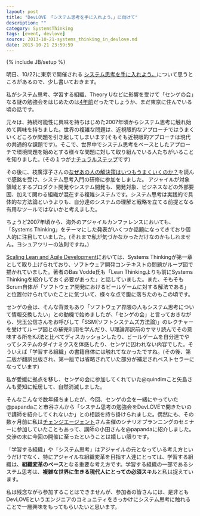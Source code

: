 ```yaml
---
layout: post
title: "DevLOVE 「システム思考を手に入れよう。」に向けて"
description: ""
category: SystemsThinking
tags: [event, devlove]
source: 2013-10-21-systems_thinking_in_devlove.md
date: 2013-10-21 23:59:59
---
```

{% include JB/setup %}

明日、10/22に東京で開催される [システム思考を手に入れよう。](http://devlove.doorkeeper.jp/events/6155)について思うところがあるので、少し書いておきます。

私がシステム思考、学習する組織、Theory Uなどに影響を受けて「センゲの会」なる謎の勉強会をはじめたのは[4年前](http://atnd.org/events/1176)だったでしょうか、まだ東京に住んでいる頃の話です。

元々は、持続可能性に興味を持ちはじめた2007年頃からシステム思考に触れ始めて興味を持ちました。世界の複雑な問題は、近視眼的なアプローチではうまくいくどころか問題を引き起してしまいます(そもそも近視眼的アプローチは現代の共通的な課題です)。そこで、世界中でシステム思考をベースとしたアプローチで環境問題を始めとする様々な問題に対して取り組んでいる人たちがいることを知りました。(その１つが[ナチュラルステップ](http://www.thenaturalstep.org/ja/japan)です)

その後に、枝廣淳子さんの[なぜあの人の解決策はいつもうまくいくのか？](http://amzn.to/1b5N8fh)を読んで感銘を受け、システム思考入門の研修に参加をしました。 アジャイルが対象領域とするプロダクト開発やシステム開発も、開発対象、ビジネスなどの外部要因、加えて関わる組織が混在する複雑システムです。システム思考は実践的で具体的な方法論というよりも、自分達のシステムの理解と戦略を立てる前提となる有用なツールではないかと考えました。

ちょうど2007年頃から、海外のアジャイルカンファレンスにおいても、「Systems Thinking」をテーマにした発表がいくつか話題になってきており個人的に注目していました。(それまで私が気づかなかっただけなのかもしれません。ヨシュアツリーの法則ですね。)

[Scaling Lean and Agile Development](http://amzn.to/1b5MAGr)においては、Systems Thinkingが第一章として取り上げられており、ソフトウェア開発コンテキストの問題がループ図で描かれていました。著者のBas Vodde氏も「Lean Thinkingよりも前にSystems Thinkingを紹介しておく必要があった」と話していました。また、そもそもScrum自体が「ソフトウェア開発におけるビールゲームに対する解法である」と位置付けられていたことに気づいて、様々な点で腹に落ちたのもこの頃です。

センゲの会は、そんな背景もあり「ソフトウェア界隈の人もシステム思考について情報交換したい」との動機で始めましたが、「センゲの会」と言っておきながら、児玉公信さんをお呼びして「SSM(ソフトシステムズ方法論)」のレクチャーを受けてループ図との補完利用を学んだり、U理論邦訳前のサマリ読んでその意味する所をKJ法と比べてディスカッションしたり、ビールゲームを自分達でやってシステムのダイナミクスを体感したり、センゲに囚われない内容でした。そういえば「学習する組織」の書籍自体には触れてなかったですね。(その後、第二版が翻訳出版され、第一版では省略されていた部分が補足されベストセラーになっています)

私が愛媛に拠点を移し、センゲの会に参加してくれていた@quindimこと矢島さんも愛知に転居して、自然消滅しました。

そんなこんなで数年経ちましたが、今回、センゲの会を一緒にやっていた@papandaこと市谷さんから「システム思考の勉強会をDevLOVEで開きたいので講師を紹介してくれないか」との相談を持ち掛けられました。偶然にも、その数ヶ月前に私は[チェンジエージェント](http://change-agent.jp/)さん主催のシナリオプランニングのセミナーに参加していたこともあって、講師の小田さんを@papandaに紹介しました。交渉の末に今回の開催に至ったということは嬉しい限りです。

「学習する組織」や「システム思考」はアジャイルの元となっている考え方というだけでなく、特にアジャイルな組織変革を目指す人達にとっては、学習する組織は、**組織変革のベース**となる重要な考え方です。学習する組織の一部であるシステム思考は、**複雑な世界に生きる現代人にとっての必須スキル**と私は捉えています。

私は残念ながら参加することはできませんが、参加者の皆さんには、是非ともDevLOVEというエンジニアのコミュニティをきっかけにシステム思考に触れることで一層興味をもってもらいたいと思います。